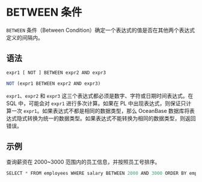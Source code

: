 BETWEEN 条件 
===============================



`BETWEEN` 条件（Between Condition）确定一个表达式的值是否在其他两个表达式定义的间隔内。

语法 
--------------

```javascript
expr1 [ NOT ] BETWEEN expr2 AND expr3

NOT (expr1 BETWEEN expr2 AND expr3)
```



`expr1`、`expr2` 和 `expr3` 这三个表达式都必须是数字、字符或日期时间表达式。在 SQL 中，可能会对 `expr1` 进行多次计算。如果在 PL 中出现表达式，则保证只计算一次 `expr1`。如果表达式不都是相同的数据类型，那么 OceanBase 数据库将表达式隐式转换为统一的数据类型。如果表达式不能转换为相同的数据类型，则返回错误。

示例 
--------------

查询薪资在 2000\~3000 范围内的员工信息，并按照员工号排序。

```javascript
SELECT * FROM employees WHERE salary BETWEEN 2000 AND 3000 ORDER BY employee_id;
```


